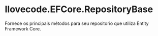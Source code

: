 # Ilovecode.EFCore.RepositoryBase
Fornece os principais métodos para seu repositorio que utiliza Entity Framework Core.
